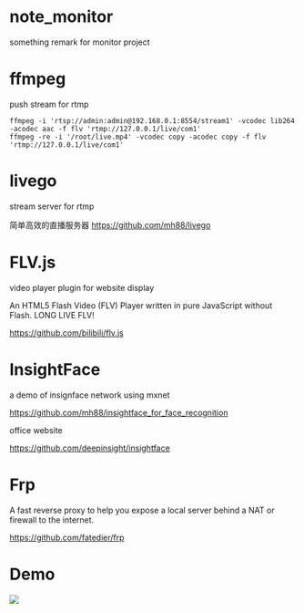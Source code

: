 # note_monitor
something remark for monitor project

# ffmpeg
push stream for rtmp

```
ffmpeg -i 'rtsp://admin:admin@192.168.0.1:8554/stream1' -vcodec lib264 -acodec aac -f flv 'rtmp://127.0.0.1/live/com1'
ffmpeg -re -i '/root/live.mp4' -vcodec copy -acodec copy -f flv 'rtmp://127.0.0.1/live/com1'
```

# livego
stream server for rtmp

简单高效的直播服务器 https://github.com/mh88/livego

# FLV.js
video player plugin for website display

An HTML5 Flash Video (FLV) Player written in pure JavaScript without Flash. LONG LIVE FLV!

https://github.com/bilibili/flv.js

# InsightFace
a demo of insignface network using mxnet

https://github.com/mh88/insightface_for_face_recognition

office website

https://github.com/deepinsight/insightface

# Frp
A fast reverse proxy to help you expose a local server behind a NAT or firewall to the internet.

https://github.com/fatedier/frp

# Demo
![](./attachments/monitor_1.png)
